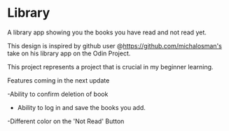 # Library
A library app showing you the books you have read and not read yet.

This design is inspired by github user @https://github.com/michalosman's take on his library app on the Odin Project.

This project represents a project that is crucial in my beginner learning.

Features coming in the next update

-Ability to confirm deletion of book

- Ability to log in and save the books you add.

-Different color on the 'Not Read' Button